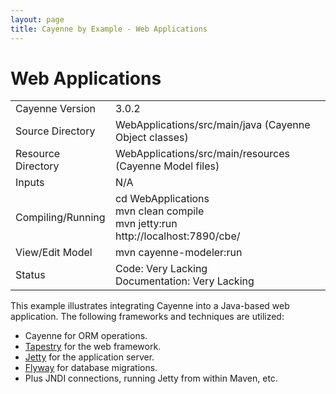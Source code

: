 ```yaml
---
layout: page
title: Cayenne by Example - Web Applications
---
```


# Web Applications

<table class="pb">
  <tr>
    <td>Cayenne Version</td>
    <td>3.0.2</td>
  </tr>
  <tr>
    <td>Source Directory</td>
    <td>
      WebApplications/src/main/java</b> (Cayenne Object classes)
    </td>
  </tr>
  <tr>
    <td>Resource Directory</td>
    <td>
      WebApplications/src/main/resources (Cayenne Model files)
    </td>
  </tr>
    <td>Inputs</td>
    <td>N/A</td>
  <tr>
  </tr>
  <tr>
    <td>Compiling/Running</td>
    <td>
      cd WebApplications<br/>
      mvn clean compile<br/>
      mvn jetty:run<br/>
      http://localhost:7890/cbe/
    </td>
  </tr>
  <tr>
    <td>View/Edit Model</td>
    <td>mvn cayenne-modeler:run</td>
  </tr>
  </tr>
    <td>Status</td>
    <td>
      Code: Very Lacking<br/>
      Documentation: Very Lacking
    </td>
  <tr>
</table>

This example illustrates integrating Cayenne into a Java-based web application. The following frameworks and techniques are utilized:

* Cayenne for ORM operations.
* [Tapestry](http://tapestry.apache.org/) for the web framework.
* [Jetty](http://www.eclipse.org/jetty/) for the application server.
* [Flyway](http://flywaydb.org/) for database migrations.
* Plus JNDI connections, running Jetty from within Maven, etc.

